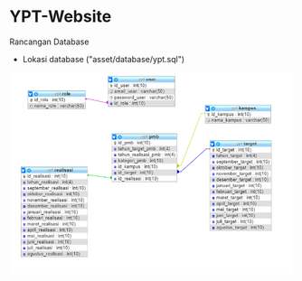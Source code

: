 # YPT-Website

Rancangan Database
- Lokasi database ("asset/database/ypt.sql")

![Jython Success](https://raw.githubusercontent.com/asengsaragih/YPT-Website/master/asset/screenshoot/database.PNG?token=ALYLNTZDF4OV2P23SAPQAQC6KLGEQ)


